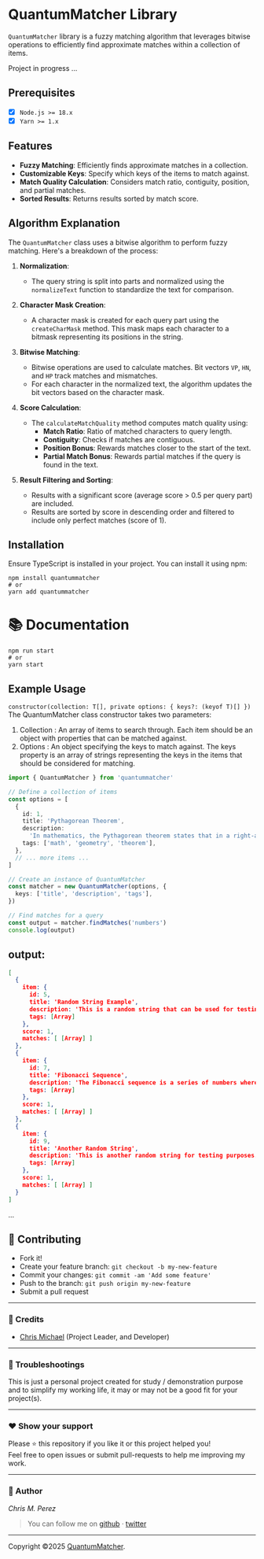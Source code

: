 # QuantumMatcher Library

`QuantumMatcher` library is a fuzzy matching algorithm that leverages bitwise operations to efficiently find approximate matches within a collection of items.

Project in progress ...

## Prerequisites

- [x] `Node.js >= 18.x`
- [x] `Yarn >= 1.x`

## Features

- **Fuzzy Matching**: Efficiently finds approximate matches in a collection.
- **Customizable Keys**: Specify which keys of the items to match against.
- **Match Quality Calculation**: Considers match ratio, contiguity, position, and partial matches.
- **Sorted Results**: Returns results sorted by match score.

## Algorithm Explanation

The `QuantumMatcher` class uses a bitwise algorithm to perform fuzzy matching. Here's a breakdown of the process:

1. **Normalization**:

   - The query string is split into parts and normalized using the `normalizeText` function to standardize the text for comparison.

2. **Character Mask Creation**:

   - A character mask is created for each query part using the `createCharMask` method. This mask maps each character to a bitmask representing its positions in the string.

3. **Bitwise Matching**:

   - Bitwise operations are used to calculate matches. Bit vectors `VP`, `HN`, and `HP` track matches and mismatches.
   - For each character in the normalized text, the algorithm updates the bit vectors based on the character mask.

4. **Score Calculation**:

   - The `calculateMatchQuality` method computes match quality using:
     - **Match Ratio**: Ratio of matched characters to query length.
     - **Contiguity**: Checks if matches are contiguous.
     - **Position Bonus**: Rewards matches closer to the start of the text.
     - **Partial Match Bonus**: Rewards partial matches if the query is found in the text.

5. **Result Filtering and Sorting**:
   - Results with a significant score (average score > 0.5 per query part) are included.
   - Results are sorted by score in descending order and filtered to include only perfect matches (score of 1).

## Installation

Ensure TypeScript is installed in your project. You can install it using npm:

```shell
npm install quantummatcher
# or
yarn add quantummatcher
```

# 📚 Documentation

```shell
npm run start
# or
yarn start
```

## Example Usage

`constructor(collection: T[], private options: { keys?: (keyof T)[] })`
The QuantumMatcher class constructor takes two parameters:

1. Collection : An array of items to search through. Each item should be an object with properties that can be matched against.
2. Options : An object specifying the keys to match against. The keys property is an array of strings representing the keys in the items that should be considered for matching.

```typescript
import { QuantumMatcher } from 'quantummatcher'

// Define a collection of items
const options = [
  {
    id: 1,
    title: 'Pythagorean Theorem',
    description:
      'In mathematics, the Pythagorean theorem states that in a right-angled triangle, the square of the hypotenuse is equal to the sum of the squares of the other two sides.',
    tags: ['math', 'geometry', 'theorem'],
  },
  // ... more items ...
]

// Create an instance of QuantumMatcher
const matcher = new QuantumMatcher(options, {
  keys: ['title', 'description', 'tags'],
})

// Find matches for a query
const output = matcher.findMatches('numbers')
console.log(output)
```

## output:

```json
[
  {
    item: {
      id: 5,
      title: 'Random String Example',
      description: 'This is a random string that can be used for testing search functionality. It includes special characters like @#$%^&* and numbers like 12345.',
      tags: [Array]
    },
    score: 1,
    matches: [ [Array] ]
  },
  {
    item: {
      id: 7,
      title: 'Fibonacci Sequence',
      description: 'The Fibonacci sequence is a series of numbers where each number is the sum of the two preceding ones, starting from 0 and 1.',
      tags: [Array]
    },
    score: 1,
    matches: [ [Array] ]
  },
  {
    item: {
      id: 9,
      title: 'Another Random String',
      description: 'This is another random string for testing purposes. It includes mixed case letters, numbers 67890, and symbols !@#$%^&*().',
      tags: [Array]
    },
    score: 1,
    matches: [ [Array] ]
  }
]
```

...

## **:handshake: Contributing**

- Fork it!
- Create your feature branch: `git checkout -b my-new-feature`
- Commit your changes: `git commit -am 'Add some feature'`
- Push to the branch: `git push origin my-new-feature`
- Submit a pull request

---

### **:busts_in_silhouette: Credits**

- [Chris Michael](https://github.com/ChrisMichaelPerezSantiago) (Project Leader, and Developer)

---

### **:anger: Troubleshootings**

This is just a personal project created for study / demonstration purpose and to simplify my working life, it may or may
not be a good fit for your project(s).

---

### **:heart: Show your support**

Please :star: this repository if you like it or this project helped you!\
Feel free to open issues or submit pull-requests to help me improving my work.

---

### **:robot: Author**

_*Chris M. Perez*_

> You can follow me on
> [github](https://github.com/ChrisMichaelPerezSantiago)&nbsp;&middot;&nbsp;[twitter](https://twitter.com/Chris5855M)

---

Copyright ©2025 [QuantumMatcher](https://github.com/ChrisMichaelPerezSantiago/quantummatcher).
